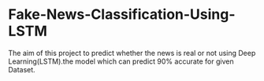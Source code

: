 # Fake-News-Classification-Using-LSTM

 The aim of this project to predict whether the news is real or not using Deep Learning(LSTM).the model which can predict 90% accurate for given Dataset.
